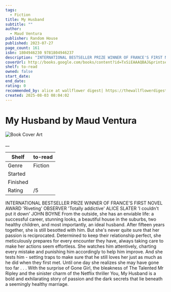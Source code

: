 ```yaml
---
tags:
  - Fiction
title: My Husband
subtitle: ""
author:
  - Maud Ventura
publisher: Random House
published: 2023-07-27
page_count: 161
isbn: 1804946230 9781804946237
description: "INTERNATIONAL BESTSELLER PRIZE WINNER OF FRANCE'S FIRST NOVEL AWARD 'Riveting' OBSERVER 'Totally addictive' ALICE SLATER 'I couldn't put it down' JOHN BOYNE From the outside, she has an enviable life: a successful career, stunning looks, a beautiful house in the suburbs, two healthy children, and most importantly, an ideal husband. After fifteen years together, she is still besotted with him. But she's never quite sure that her passion is reciprocated. Determined to keep their relationship perfect, she meticulously prepares for every encounter they have, always taking care to make her actions seem effortless. She watches him attentively, charting every mistake and punishing him accordingly to help him improve. And she tests him - setting traps to make sure that he still loves her just as much as he did when they first met. Until one day she realizes she may have gone too far . . . With the surprise of Gone Girl, the bleakness of The Talented Mr Ripley and the sinister charm of the Netflix thriller You, My Husband is a bold and exhilarating story of passion and the dark secrets that lie beneath a seemingly healthy marriage."
coverUrl: http://books.google.com/books/content?id=TxSiEAAAQBAJ&printsec=frontcover&img=1&zoom=1&source=gbs_api
shelf: to-read
owned: false
start_date: 
end_date: 
rating: 0
recommended_by: alice at wallflower digest| https://thewallflowerdigest.co.uk/books/reading-roundup/reading-roundup-july-2025/
created: 2025-08-03 08:04:02
---
```


# My Husband by Maud Ventura

![Book Cover Art](http://books.google.com/books/content?id=TxSiEAAAQBAJ&printsec=frontcover&img=1&zoom=1&source=gbs_api)



__

| Shelf | to-read |
| --- | --- |
| Genre | Fiction |
| Started |  |
| Finished |  |
| Rating | /5 |

INTERNATIONAL BESTSELLER PRIZE WINNER OF FRANCE'S FIRST NOVEL AWARD 'Riveting' OBSERVER 'Totally addictive' ALICE SLATER 'I couldn't put it down' JOHN BOYNE From the outside, she has an enviable life: a successful career, stunning looks, a beautiful house in the suburbs, two healthy children, and most importantly, an ideal husband. After fifteen years together, she is still besotted with him. But she's never quite sure that her passion is reciprocated. Determined to keep their relationship perfect, she meticulously prepares for every encounter they have, always taking care to make her actions seem effortless. She watches him attentively, charting every mistake and punishing him accordingly to help him improve. And she tests him - setting traps to make sure that he still loves her just as much as he did when they first met. Until one day she realizes she may have gone too far . . . With the surprise of Gone Girl, the bleakness of The Talented Mr Ripley and the sinister charm of the Netflix thriller You, My Husband is a bold and exhilarating story of passion and the dark secrets that lie beneath a seemingly healthy marriage.